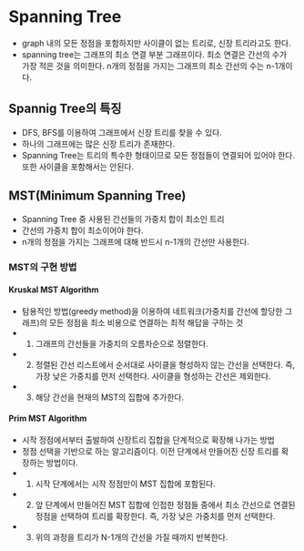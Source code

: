 # Spanning Tree
- graph 내의 모든 정점을 포함하지만 사이클이 없는 트리로, 신장 트리라고도 한다. 
- spanning tree는 그래프의 최소 연결 부분 그래프이다. 최소 연결은 간선의 수가 가장 적은 것을 의미한다. n개의 정점을 가지는 그래프의 최소 간선의 수는 n-1개이다.
## Spannig Tree의 특징
- DFS, BFS를 이용하여 그래프에서 신장 트리를 찾을 수 있다.
- 하나의 그래프에는 많은 신장 트리가 존재한다.
- Spanning Tree는 트리의 특수한 형태이므로 모든 정점들이 연결되어 있어야 한다. 또한 사이클을 포함해서는 안된다.
## MST(Minimum Spanning Tree)
- Spanning Tree 중 사용된 간선들의 가중치 합이 최소인 트리
- 간선의 가중치 합이 최소이어야 한다. 
- n개의 정점을 가지는 그래프에 대해 반드시 n-1개의 간선만 사용한다. 
### MST의 구현 방법
#### Kruskal MST Algorithm
- 탐용적인 방법(greedy method)을 이용하여 네트워크(가중치를 간선에 할당한 그래프)의 모든 정점을 최소 비용으로 연결하는 최적 해답을 구하는 것
- 1. 그래프의 간선들을 가중치의 오름차순으로 정렬한다.
- 2. 정렬된 간선 리스트에서 순서대로 사이클을 형성하지 않는 간선을 선택한다. 즉, 가장 낮은 가중치를 먼저 선택한다. 사이클을 형성하는 간선은 제외한다.
- 3. 해당 간선을 현재의 MST의 집합에 추가한다.
#### Prim MST Algorithm
- 시작 정점에서부터 출발하여 신장트리 집합을 단계적으로 확장해 나가는 방법
- 정점 선택을 기반으로 하는 알고리즘이다. 이전 단계에서 만들어진 신장 트리를 확장하는 방법이다.
- 1. 시작 단계에서는 시작 정점만이 MST 집합에 포함된다. 
- 2. 앞 단계에서 만들어진 MST 집합에 인접한 정점들 중에서 최소 간선으로 연결된 정점을 선택하여 트리를 확장한다. 즉, 가장 낮은 가중치를 먼저 선택한다.
- 3. 위의 과정을 트리가 N-1개의 간선을 가질 때까지 반복한다. 